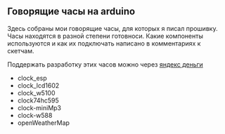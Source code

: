 ## Говорящие часы на arduino

Здесь собраны мои говорящие часы, для которых я писал прошивку.
Часы находятся в разной степени готовноси.
Какие компоненты используются и как их подключать написано в комментариях к скетчам.

Поддержать разработку этих часов можно через [яндекс деньги](https://yoomoney.ru/to/41001667410836)

- clock_esp
- clock_lcd1602
- clock_w5100
- clock74hc595
- clock-miniMp3
- clock-w588
- openWeatherMap

